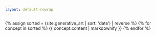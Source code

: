 ```yaml
---
layout: default-nowrap
---
```

{% assign sorted = (site.generative_art | sort: 'date') | reverse %}
{% for concept in sorted %}
 {{ concept.content | markdownify }}
{% endfor %}

